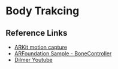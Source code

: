 # Body Trakcing

## Reference Links

- [ARKit motion capture](https://developer.apple.com/documentation/arkit/content_anchors/validating_a_model_for_motion_capture)
- [ARFoundation Sample - BoneController](https://github.com/Unity-Technologies/arfoundation-samples/blob/main/Assets/Scripts/BoneController.cs)
- [Dilmer Youtube](https://www.youtube.com/watch?v=cfKzUYH4i7A)
